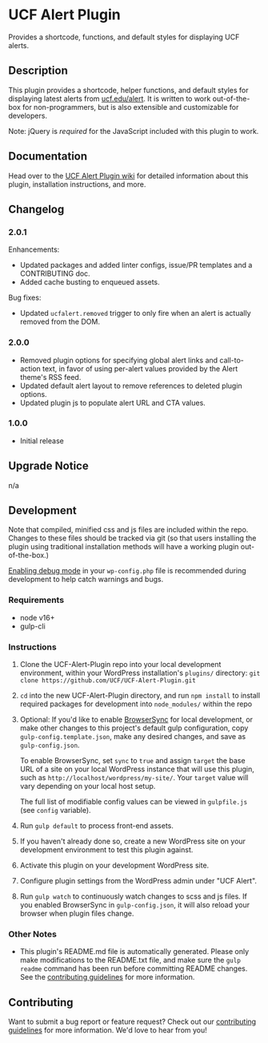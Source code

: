 # UCF Alert Plugin #

Provides a shortcode, functions, and default styles for displaying UCF alerts.


## Description ##

This plugin provides a shortcode, helper functions, and default styles for displaying latest alerts from [ucf.edu/alert](https://ucf.edu/alert).  It is written to work out-of-the-box for non-programmers, but is also extensible and customizable for developers.

Note: jQuery is *required* for the JavaScript included with this plugin to work.


## Documentation ##

Head over to the [UCF Alert Plugin wiki](https://github.com/UCF/UCF-Alert-Plugin/wiki) for detailed information about this plugin, installation instructions, and more.


## Changelog ##

### 2.0.1 ###
Enhancements:
* Updated packages and added linter configs, issue/PR templates and a CONTRIBUTING doc.
* Added cache busting to enqueued assets.

Bug fixes:
* Updated `ucfalert.removed` trigger to only fire when an alert is actually removed from the DOM.

### 2.0.0 ###
* Removed plugin options for specifying global alert links and call-to-action text, in favor of using per-alert values provided by the Alert theme's RSS feed.
* Updated default alert layout to remove references to deleted plugin options.
* Updated plugin js to populate alert URL and CTA values.

### 1.0.0 ###
* Initial release


## Upgrade Notice ##

n/a


## Development ##

Note that compiled, minified css and js files are included within the repo.  Changes to these files should be tracked via git (so that users installing the plugin using traditional installation methods will have a working plugin out-of-the-box.)

[Enabling debug mode](https://codex.wordpress.org/Debugging_in_WordPress) in your `wp-config.php` file is recommended during development to help catch warnings and bugs.

### Requirements ###
* node v16+
* gulp-cli

### Instructions ###
1. Clone the UCF-Alert-Plugin repo into your local development environment, within your WordPress installation's `plugins/` directory: `git clone https://github.com/UCF/UCF-Alert-Plugin.git`
2. `cd` into the new UCF-Alert-Plugin directory, and run `npm install` to install required packages for development into `node_modules/` within the repo
3. Optional: If you'd like to enable [BrowserSync](https://browsersync.io) for local development, or make other changes to this project's default gulp configuration, copy `gulp-config.template.json`, make any desired changes, and save as `gulp-config.json`.

    To enable BrowserSync, set `sync` to `true` and assign `target` the base URL of a site on your local WordPress instance that will use this plugin, such as `http://localhost/wordpress/my-site/`.  Your `target` value will vary depending on your local host setup.

    The full list of modifiable config values can be viewed in `gulpfile.js` (see `config` variable).
3. Run `gulp default` to process front-end assets.
4. If you haven't already done so, create a new WordPress site on your development environment to test this plugin against.
5. Activate this plugin on your development WordPress site.
6. Configure plugin settings from the WordPress admin under "UCF Alert".
7. Run `gulp watch` to continuously watch changes to scss and js files.  If you enabled BrowserSync in `gulp-config.json`, it will also reload your browser when plugin files change.

### Other Notes ###
* This plugin's README.md file is automatically generated. Please only make modifications to the README.txt file, and make sure the `gulp readme` command has been run before committing README changes.  See the [contributing guidelines](https://github.com/UCF/UCF-Alert-Plugin/blob/master/CONTRIBUTING.md) for more information.


## Contributing ##

Want to submit a bug report or feature request?  Check out our [contributing guidelines](https://github.com/UCF/UCF-Alert-Plugin/blob/master/CONTRIBUTING.md) for more information.  We'd love to hear from you!
